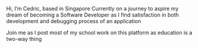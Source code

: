 Hi, I’m Cedric, based in Singapore
Currently on a journey to aspire my dream of becoming a Software Developer as I find satisfaction in both development and debugging process of an application

Join me as I post most of my school work on this platform as education is a two-way thing
